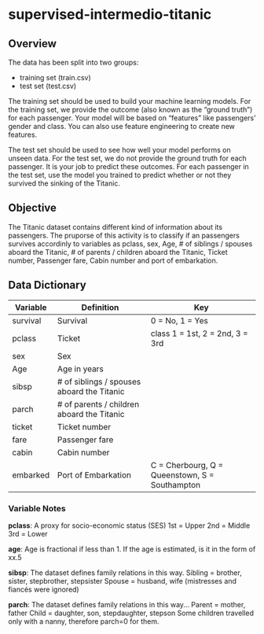 # supervised-intermedio-titanic

## Overview
The data has been split into two groups:

* training set (train.csv)
* test set (test.csv)

The training set should be used to build your machine learning models. For the training set, we provide the outcome (also known as the “ground truth”) for each passenger. Your model will be based on “features” like passengers’ gender and class. You can also use feature engineering to create new features.

The test set should be used to see how well your model performs on unseen data. For the test set, we do not provide the ground truth for each passenger. It is your job to predict these outcomes. For each passenger in the test set, use the model you trained to predict whether or not they survived the sinking of the Titanic.

## Objective
The Titanic dataset contains different kind of information about its passengers. The pruporse of this activity is to classify if an passengers survives accordinly to variables as pclass, sex, Age, # of siblings / spouses aboard the Titanic, # of parents / children aboard the Titanic, Ticket number, Passenger fare, Cabin number and port of embarkation.


## Data Dictionary
| Variable | Definition          |	Key                                           |
| -------- | ------------------- | -----------------------------------------------
|survival  | Survival	           | 0 = No, 1 = Yes                                |
|pclass	   | Ticket              |class	1 = 1st, 2 = 2nd, 3 = 3rd                 |
|sex       | Sex	                                                                |
|Age	     | Age in years	                                                        |
|sibsp	   | # of siblings / spouses aboard the Titanic	                          |
|parch	   | # of parents / children aboard the Titanic	                          |
|ticket	   | Ticket number	                                                      |
|fare	     | Passenger fare	                                                      |
|cabin	   | Cabin number	                                                        |
|embarked	 | Port of Embarkation |C = Cherbourg, Q = Queenstown, S = Southampton  |


### Variable Notes
**pclass**: A proxy for socio-economic status (SES)
1st = Upper
2nd = Middle
3rd = Lower

**age**: Age is fractional if less than 1. If the age is estimated, is it in the form of xx.5

**sibsp**: The dataset defines family relations in this way.
Sibling = brother, sister, stepbrother, stepsister
Spouse = husband, wife (mistresses and fiancés were ignored)

**parch**: The dataset defines family relations in this way...
Parent = mother, father
Child = daughter, son, stepdaughter, stepson
Some children travelled only with a nanny, therefore parch=0 for them.




